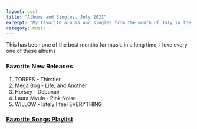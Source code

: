 ```yaml
---
layout: post
title: "Albums and Singles, July 2021"
excerpt: "My favorite albums and singles from the month of July in the 2021st year. "
category: music
---
```


This has been one of the best months for music in a long time, I love every one of these albums

### Favorite New Releases
1. TORRES - Thirstier
2. Mega Bog - Life, and Another
3. Horsey - Debonair
4. Laura Mvula - Pink Noise
5. WILLOW - lately I feel EVERYTHING

### <a href="https://open.spotify.com/playlist/2as39fwOAlYItTQgdY83cj" target="_blank" rel="noopener">Favorite Songs Playlist</a>
